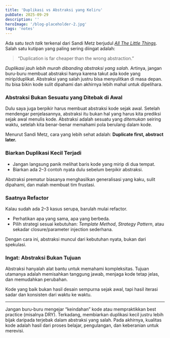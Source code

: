 ```yaml
---
title: 'Duplikasi vs Abstraksi yang Keliru'
pubDate: 2025-09-29
description: ''
heroImage: '/blog-placeholder-2.jpg'
tags: 'notes'
---
```


Ada satu _tech talk_ terkenal dari Sandi Metz berjudul [*All The Little Things*](https://www.youtube.com/watch?v=8bZh5LMaSmE). Salah satu kutipan yang paling sering diingat adalah:

> “Duplication is far cheaper than the wrong abstraction.”

*Duplikasi jauh lebih murah dibanding abstraksi yang salah.* Artinya, jangan buru-buru membuat abstraksi hanya karena takut ada kode yang mirip/duplikat. Abstraksi yang salah justru bisa menyulitkan di masa depan. Itu bisa bikin kode sulit dipahami dan akhirnya lebih mahal untuk dipelihara.

### Abstraksi Bukan Sesuatu yang Ditebak di Awal

Dulu saya juga berpikir harus membuat abstraksi kode sejak awal. Setelah mendengar penjelasannya, abstraksi itu bukan hal yang harus kita prediksi sejak awal menulis kode. Abstraksi adalah sesuatu yang *ditemukan* seiring waktu, setelah kita benar-benar memahami pola berulang dalam kode.

Menurut Sandi Metz, cara yang lebih sehat adalah: **Duplicate first, abstract later.**

### Biarkan Duplikasi Kecil Terjadi

* Jangan langsung panik melihat baris kode yang mirip di dua tempat.
* Biarkan ada 2–3 contoh nyata dulu sebelum berpikir abstraksi.

Abstraksi prematur biasanya menghasilkan generalisasi yang kaku, sulit dipahami, dan malah membuat tim frustasi.

### Saatnya Refactor

Kalau sudah ada 2–3 kasus serupa, barulah mulai refactor.

* Perhatikan apa yang sama, apa yang berbeda.
* Pilih strategi sesuai kebutuhan: *Template Method*, *Strategy Pattern*, atau sekadar closure/parameter injection sederhana.

Dengan cara ini, abstraksi muncul dari kebutuhan nyata, bukan dari spekulasi.

### Ingat: Abstraksi Bukan Tujuan

Abstraksi hanyalah alat bantu untuk memahami kompleksitas. Tujuan utamanya adalah memisahkan tanggung jawab, menjaga kode tetap jelas, dan memudahkan perubahan.

Kode yang baik bukan hasil desain sempurna sejak awal, tapi hasil iterasi sadar dan konsisten dari waktu ke waktu.

---

Jangan buru-buru mengejar “keindahan” kode atau mempraktikkan best practice (misalnya DRY). Terkadang, membiarkan duplikasi kecil justru lebih bijak daripada terjebak dalam abstraksi yang salah. Pada akhirnya, kualitas kode adalah hasil dari proses belajar, pengulangan, dan keberanian untuk merevisi.